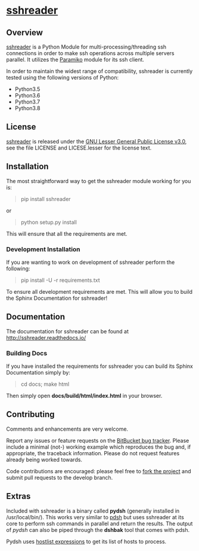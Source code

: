 # [sshreader][]

## Overview

[sshreader][] is a Python Module for multi-processing/threading ssh connections in order to make ssh operations
across multiple servers parallel.  It utilizes the [Paramiko](http://www.paramiko.org/) module for its ssh client.

In order to maintain the widest range of compatibility, sshreader is currently tested using the following versions of
Python:

* Python3.5
* Python3.6
* Python3.7
* Python3.8

## License

[sshreader][] is released under the [GNU Lesser General Public License v3.0][],
see the file LICENSE and LICESE.lesser for the license text.

## Installation

The most straightforward way to get the sshreader module working for you is:

> pip install sshreader

or

> python setup.py install

This will ensure that all the requirements are met.

### Development Installation

If you are wanting to work on development of sshreader perform the following:

> pip install -U -r requirements.txt

To ensure all development requirements are met. This will allow you to build the Sphinx Documentation for sshreader!

## Documentation

The documentation for sshreader can be found at http://sshreader.readthedocs.io/

### Building Docs

If you have installed the requirements for sshreader you can build its Sphinx Documentation simply by:

> cd docs;
> make html

Then simply open **docs/build/html/index.html** in your browser.

## Contributing

Comments and enhancements are very welcome.

Report any issues or feature requests on the [BitBucket bug
tracker](https://bitbucket.org/isaiah1112/sshreader/issues?status=new&status=open). Please include a minimal
(not-) working example which reproduces the bug and, if appropriate, the
 traceback information.  Please do not request features already being worked
towards.

Code contributions are encouraged: please feel free to [fork the
project](https://bitbucket.org/isaiah1112/sshreader) and submit pull requests to the develop branch.

## Extras

Included with sshreader is a binary called **pydsh** (generally installed in /usr/local/bin/).  This works very similar to
[pdsh](https://computing.llnl.gov/linux/pdsh.html) but uses sshreader at its core to perform ssh commands in parallel
and return the results.  The output of *pydsh* can also be piped through the **dshbak** tool that comes with pdsh.

Pydsh uses [hostlist expressions](https://www.nsc.liu.se/~kent/python-hostlist/) to get its list of hosts
to process.


[GNU Lesser General Public License v3.0]: http://choosealicense.com/licenses/lgpl-3.0/ "LGPL v3"

[sshreader]: https://bitbucket.org/isaiah1112/sshreader "sshreader Module"
